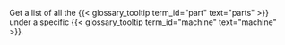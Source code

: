 Get a list of all the {{< glossary_tooltip term_id="part" text="parts" >}} under a specific {{< glossary_tooltip term_id="machine" text="machine" >}}.
